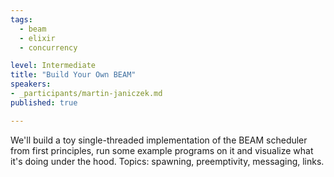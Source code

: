 ```yaml
---
tags:
  - beam
  - elixir
  - concurrency

level: Intermediate
title: "Build Your Own BEAM"
speakers:
- _participants/martin-janiczek.md
published: true

---
```

We'll build a toy single-threaded implementation of the BEAM scheduler from first principles, run some example programs on it and visualize what it's doing under the hood. Topics: spawning, preemptivity, messaging, links.
